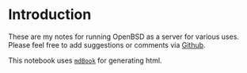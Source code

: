 # Introduction

These are my notes for running OpenBSD as a server for various uses. Please
feel free to add suggestions or comments via
[Github](https://github.com/lucky/openbsd-notes).

This notebook uses [`mdBook`](https://rust-lang.github.io/mdBook/) for
generating html.
